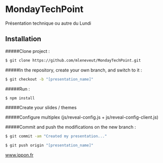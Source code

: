 MondayTechPoint
===============

Présentation technique ou autre du Lundi


## Installation

#####Clone project : 
```sh
$ git clone https://github.com/mleneveut/MondayTechPoint.git
```

#####In the repository, create your own branch, and switch to it :
```sh
$ git checkout -b "[presentation_name]"
```
#####Run : 
```sh
$ npm install
```
#####Create your slides / themes

#####Configure multiplex (js/reveal-config.js + js/reveal-config-client.js)

#####Commit and push the modifications on the new branch :

```sh
$ git commit -am "Created my presentation..."
```
```sh
$ git push origin "[presentation_name]"
```



www.ippon.fr
